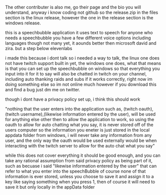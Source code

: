 The other contributer is also me, go their page and the bio you will understand, anyway i know coding not github so the release.zip in the files section is the linux release, however the one in the release section is the windows release.

this is a speechbubble application it uses text to speech for anyone who needs a speechbubble you have a few different voice options including languages though not many yet, it aounds better then microsoft david and zira. but a step below elevenlabs

i made this because i dont talk so i needed a way to talk, the linux one does not have twitch support built in yet, the windows one does, what that means is that you can set up the speechbubble on windows so that everything you input into it for
it to say will also be chatted in twitch on your channel, including auto thanking raids and subs if it works correctly, right now im doing something else so im not online much however if you download this and find a bug just dm me on twitter.

though i dont have a privacy policy set up, i think this should work

"nothing that the user enters into the application such as, (twitch oauth),(twitch username),(likewise information entered by the user), will be used for anything else other then to allow the application to work, so using the oauth to allow for
auto chatting what you say, it is never stored off of the users computer so the information you eneter is just stored in the local appdata folder from windows, i will never take any information from any user, and the only way the oauth would be
used externally would be when interacting with the twitch server to allow for the auto chat what you say"

while this does not cover everything it should be good enough, and you can take any rational assumption from said privacy policy as being part of it, such as becuase i said "likewise information entered by the user" that can refer to what you enter
into the speechBubble of course none of that information is ever stored, unless you choose to save it and assign it to a key like saying something when you press 1, then of course it will need to save it but only locally in the appData folder
